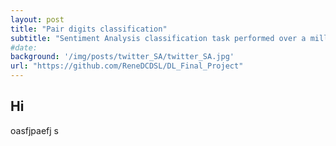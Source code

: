 ```yaml
---
layout: post
title: "Pair digits classification"
subtitle: "Sentiment Analysis classification task performed over a million tweets"
#date:
background: '/img/posts/twitter_SA/twitter_SA.jpg'
url: "https://github.com/ReneDCDSL/DL_Final_Project"
---
```


## Hi

oasfjpaefj
s